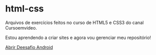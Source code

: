# html-css

Arquivos de exercícios feitos no curso de HTML5 e CSS3 do canal Cursoemvideo.

Estou aprendendo a criar sites e agora vou gerenciar meu repositório!

<a href="https://ericssm96.github.io/html-css/desafios/d010(2)/android.html"> Abrir Deesafio Android
